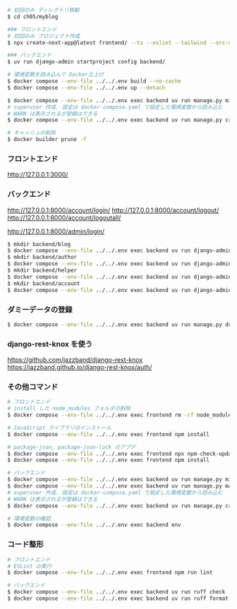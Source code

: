 ```sh
# 初回のみ ディレクトリ移動
$ cd ch05/myblog

### フロントエンド
# 初回のみ プロジェクト作成
$ npx create-next-app@latest frontend/ --ts --eslint --tailwind --src-dir --use-npm --app --turbopack --no-import-alias

### バックエンド
$ uv run django-admin startproject config backend/

# 環境変数を読み込んで Docker立上げ
$ docker compose --env-file ../../.env build --no-cache
$ docker compose --env-file ../../.env up --detach

$ docker compose --env-file ../../.env exec backend uv run manage.py migrate
# superuser 作成. 設定は docker-compose.yaml で設定した環境変数から読み込む
# WARN は表示されるが登録はできる
$ docker compose --env-file ../../.env exec backend uv run manage.py createsuperuser --noinput

# キャッシュの削除
$ docker builder prune -f
```
### フロントエンド
http://127.0.0.1:3000/

### バックエンド
http://127.0.0.1:8000/account/login/
http://127.0.0.1:8000/account/logout/
http://127.0.0.1:8000/account/logoutall/

http://127.0.0.1:8000/admin/login/

```sh
$ mkdir backend/blog
$ docker compose --env-file ../../.env exec backend uv run django-admin startapp blog backend/blog
$ mkdir backend/author
$ docker compose --env-file ../../.env exec backend uv run django-admin startapp author backend/author
$ mkdir backend/helper
$ docker compose --env-file ../../.env exec backend uv run django-admin startapp helper backend/helper
$ mkdir backend/account
$ docker compose --env-file ../../.env exec backend uv run django-admin startapp account backend/account
```

### ダミーデータの登録
```sh
$ docker compose --env-file ../../.env exec backend uv run manage.py dummy_data_register
```

### django-rest-knox を使う
https://github.com/jazzband/django-rest-knox
https://jazzband.github.io/django-rest-knox/auth/

### その他コマンド

```sh
# フロントエンド
# install した node_modules フォルダの削除
$ docker compose --env-file ../../.env exec frontend rm -rf node_modules

# JavaScript ライブラリのインストール
$ docker compose --env-file ../../.env exec frontend npm install

# package-json, package-json-lock のアプデ
$ docker compose --env-file ../../.env exec frontend npx npm-check-updates -u
$ docker compose --env-file ../../.env exec frontend npm install

# バックエンド
$ docker compose --env-file ../../.env exec backend uv run manage.py migrate
$ docker compose --env-file ../../.env exec backend uv run manage.py makemigrations
# superuser 作成. 設定は docker-compose.yaml で設定した環境変数から読み込む
# WARN は表示されるが登録はできる
$ docker compose --env-file ../../.env exec backend uv run manage.py createsuperuser --noinput

# 環境変数の確認
$ docker compose --env-file ../../.env exec backend env
```

### コード整形
```sh
# フロントエンド
# ESLint の実行
$ docker compose --env-file ../../.env exec frontend npm run lint

# バックエンド
$ docker compose --env-file ../../.env exec backend uv run ruff check . --fix
$ docker compose --env-file ../../.env exec backend uv run ruff format .
```
